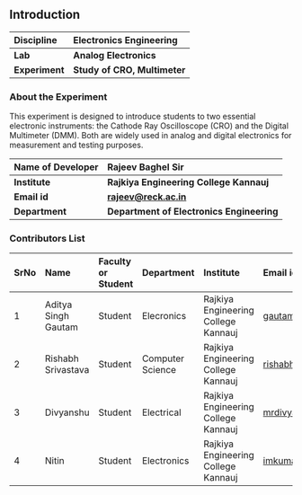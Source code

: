 ## Introduction


<b>Discipline | <b>Electronics Engineering
:--|:--|
<b> Lab | <b> Analog Electronics 
<b> Experiment|     <b> Study of CRO, Multimeter

### About the Experiment 

This experiment is designed to introduce students to two essential electronic instruments: the Cathode Ray Oscilloscope (CRO) and the Digital Multimeter (DMM). Both are widely used in analog and digital electronics for measurement and testing purposes.

<b>Name of Developer | <b> Rajeev Baghel Sir 
:--|:--|
<b> Institute | <b>  Rajkiya Engineering College Kannauj 
<b> Email id|     <b>  rajeev@reck.ac.in 
<b> Department |  <b> Department of Electronics Engineering

### Contributors List

SrNo | Name | Faculty or Student | Department| Institute | Email id
:--|:--|:--|:--|:--|:--|
1 | Aditya Singh Gautam |  Student | Elecronics | Rajkiya Engineering College Kannauj |  gautamaditya122333@gmail.com
2 | Rishabh Srivastava | Student | Computer Science | Rajkiya Engineering College Kannauj| rishabhsrivastava796@gmail.com
3 | Divyanshu | Student | Electrical | Rajkiya Engineering College Kannauj| mrdivyanshu994@gmail.com
4 | Nitin | Student | Electronics | Rajkiya Engineering College Kannauj| imkumar8848@gmail.com

